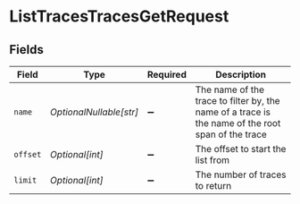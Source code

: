 # ListTracesTracesGetRequest


## Fields

| Field                                                                                             | Type                                                                                              | Required                                                                                          | Description                                                                                       |
| ------------------------------------------------------------------------------------------------- | ------------------------------------------------------------------------------------------------- | ------------------------------------------------------------------------------------------------- | ------------------------------------------------------------------------------------------------- |
| `name`                                                                                            | *OptionalNullable[str]*                                                                           | :heavy_minus_sign:                                                                                | The name of the trace to filter by, the name of a trace is the name of the root span of the trace |
| `offset`                                                                                          | *Optional[int]*                                                                                   | :heavy_minus_sign:                                                                                | The offset to start the list from                                                                 |
| `limit`                                                                                           | *Optional[int]*                                                                                   | :heavy_minus_sign:                                                                                | The number of traces to return                                                                    |